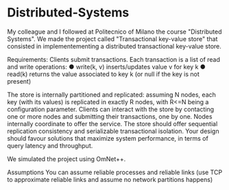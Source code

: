 # Distributed-Systems
My colleague and I followed at Politecnico of Milano the course "Distributed Systems". We made the project called "Transactional key-value store" that consisted in 
implementementing a distributed transactional key-value store.

Requirements:
  Clients submit transactions. Each transaction is a list of read and write operations:
    ● write(k, v) inserts/updates value v for key k
    ● read(k) returns the value associated to key k (or null if the key is not present)

The store is internally partitioned and replicated: assuming N nodes, each key (with its
values) is replicated in exactly R nodes, with R<=N being a configuration parameter.
Clients can interact with the store by contacting one or more nodes and submitting their
transactions, one by one. Nodes internally coordinate to offer the service.
The store should offer sequential replication consistency and serializable transactional
isolation. Your design should favour solutions that maximize system performance, in terms
of query latency and throughput.

We simulated the project using OmNet++. 

Assumptions
You can assume reliable processes and reliable links (use TCP to approximate reliable links
and assume no network partitions happens)
